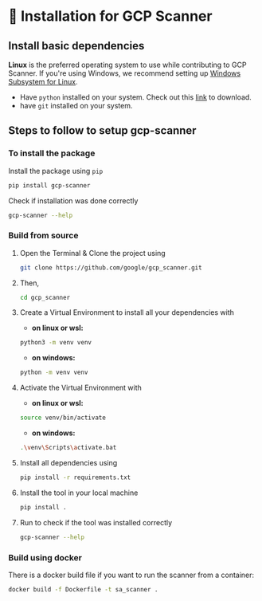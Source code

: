 # 📝 Installation for GCP Scanner

## Install basic dependencies

**Linux** is the preferred operating system to use while contributing to GCP Scanner. If you're using Windows, we recommend setting up [Windows Subsystem for Linux](https://docs.microsoft.com/en-us/windows/wsl/install-win10).

- Have `python` installed on your system. Check out this [link](https://www.python.org/downloads/) to download.
- have `git` installed on your system.

## Steps to follow to setup gcp-scanner

### To install the package

Install the package using `pip`

```bash
pip install gcp-scanner
```

Check if installation was done correctly

```bash
gcp-scanner --help
```

### Build from source

1. Open the Terminal & Clone the project using

    ```bash
    git clone https://github.com/google/gcp_scanner.git
    ```

2. Then,

    ```bash
    cd gcp_scanner
    ```

3. Create a Virtual Environment to install all your dependencies with
    - **on linux or wsl:**

    ```bash
    python3 -m venv venv
    ```

    - **on windows:**

    ```bash
    python -m venv venv
    ```

4. Activate the Virtual Environment with
    - **on linux or wsl:**
    
    ```bash
    source venv/bin/activate
    ```

    - **on windows:**

    ```bash
    .\venv\Scripts\activate.bat
    ```

5. Install all dependencies using

    ```bash
    pip install -r requirements.txt
    ```

6. Install the tool in your local machine

    ```bash
    pip install .
    ```

7. Run to check if the tool was installed correctly

    ```bash
    gcp-scanner --help
    ```
### Build using docker

There is a docker build file if you want to run the scanner from a container: 

```bash
docker build -f Dockerfile -t sa_scanner .
```
